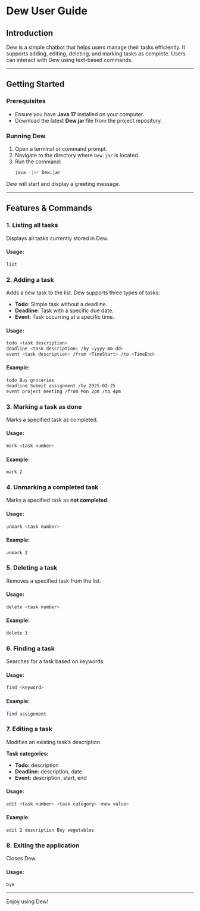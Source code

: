 # Dew User Guide

## Introduction
Dew is a simple chatbot that helps users manage their tasks efficiently. It supports adding, editing, deleting, and marking tasks as complete. Users can interact with Dew using text-based commands.

---

## Getting Started

### Prerequisites
- Ensure you have **Java 17** installed on your computer.
- Download the latest **Dew.jar** file from the project repository.

### Running Dew
1. Open a terminal or command prompt.
2. Navigate to the directory where `Dew.jar` is located.
3. Run the command:
   ```sh
   java -jar Dew.jar
   ```

Dew will start and display a greeting message.

---

## Features & Commands

### 1. Listing all tasks
Displays all tasks currently stored in Dew.
#### Usage:
```sh
list
```

### 2. Adding a task
Adds a new task to the list. Dew supports three types of tasks:
- **Todo**: Simple task without a deadline.
- **Deadline**: Task with a specific due date.
- **Event**: Task occurring at a specific time.

#### Usage:
```sh
todo <task description>
deadline <task description> /by <yyyy-mm-dd>
event <task description> /from <TimeStart> /to <TimeEnd>
```
#### Example:
```sh
todo Buy groceries
deadline Submit assignment /by 2025-02-25
event project meeting /from Mon 2pm /to 4pm
```

### 3. Marking a task as done
Marks a specified task as completed.
#### Usage:
```sh
mark <task number>
```
#### Example:
```sh
mark 2
```

### 4. Unmarking a completed task
Marks a specified task as **not completed**.
#### Usage:
```sh
unmark <task number>
```
#### Example:
```sh
unmark 2
```

### 5. Deleting a task
Removes a specified task from the list.
#### Usage:
```sh
delete <task number>
```
#### Example:
```sh
delete 3
```

### 6. Finding a task
Searches for a task based on keywords.
#### Usage:
```sh
find <keyword>
```
#### Example:
```sh
find assignment
```

### 7. Editing a task
Modifies an existing task’s description.

**Task categories:**
- **Todo:** description
- **Deadline:** description, date
- **Event:** description, start, end
#### Usage:
```sh
edit <task number> <task category> <new value>
```
#### Example:
```sh
edit 2 description Buy vegetables
```

### 8. Exiting the application
Closes Dew.
#### Usage:
```sh
bye
```

---
Enjoy using Dew!

